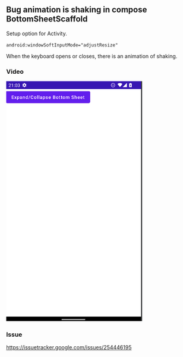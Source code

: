 ## Bug animation is shaking in compose BottomSheetScaffold

Setup option for Activity.

```
android:windowSoftInputMode="adjustResize"
```

When the keyboard opens or closes, there is an animation of shaking.

### Video

[![Bug video](/video/placeholder.png)](/video/bug1.webm)

### Issue

https://issuetracker.google.com/issues/254446195